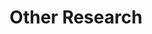 ---
layout: researcharea
title:  "Other Research"
lang: en
id: other_research
permalink: /research/areas/other_research
thumbnail: Florence_sample_090407_sm.png
---
